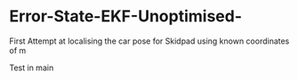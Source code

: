 # Error-State-EKF-Unoptimised-
First Attempt at localising the car pose for Skidpad using known coordinates of m


Test in main